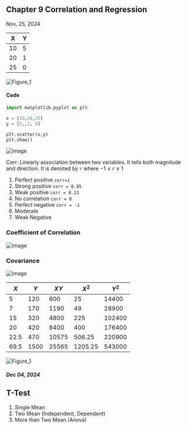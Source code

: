 ## Chapter 9 Correlation and Regression
Nov, 25, 2024

| X | Y |
|---|---|
|10 | 5 |
|20 | 1 |
|25 | 0 |

![Figure_1](https://github.com/user-attachments/assets/0448fff1-7817-45e4-8d36-2db1c6aa09f9)

#### Code
```python
import matplotlib.pyplot as plt

x = [10,20,25]
y = [5,,1, 0]

plt.scatter(x,y)
plt.show()
```


![image](https://github.com/user-attachments/assets/0ccbabd3-e214-4362-af52-f30f9baaae44)


Corr: Linearly association between two variables. It tells both magnitude and direction. It is denoted by `r` where $-1 \leq r \leq 1$
1. Perfect positive `corr=1`
2. Strong positive  `corr = 0.85`
3. Weak positive `corr = 0.13`
4. No correlation `corr = 0`
5. Perfect negative `corr = -1`
6. Moderate
7. Weak Negative



### Coefficient of Correlation
![image](https://github.com/user-attachments/assets/c83d704b-015e-415e-928b-c0a3a974e7ca)

### Covariance
![image](https://github.com/user-attachments/assets/0141fab4-6a99-4a38-96f2-098b4fdbba93)



| $X$ | $Y$ | $XY$ | $X^2$  |  $Y^2$  |
|-----|-----|------|--------|---------|
| 5   | 120 | 600  |  25    | 14400   |
| 7   | 170 | 1190 |  49    | 28900   |
| 15  | 320 | 4800 |  225   | 102400  |
| 20  | 420 | 8400 |  400   | 176400  |
|22.5 | 470 | 10575|  506.25| 220900  |
| 69.5 | 1500 | 25565|1205.25|543000  |


![Figure_1](https://github.com/user-attachments/assets/48d0ec4d-fd1d-4b3c-93a7-7520fdcad0a5)





##### Dec 04, 2024

## T-Test

1. Single Mean
2. Two Mean (Independent, Dependent)
3. More than Two Mean (Anova)


